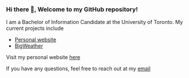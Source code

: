 ### Hi there 👋, Welcome to my GitHub repository!

I am a Bachelor of Information Candidate at the University of Toronto. My current projects include

* [Personal website](https://www.github.com/billthan/billthan)  
* [BigWeather](https://www.github.com/billthan/BigWeather)  

Visit my personal website [here](https://www.billthan.ca)

If you have any questions, feel free to reach out at my [email](mailto:billthan@live.ca)
